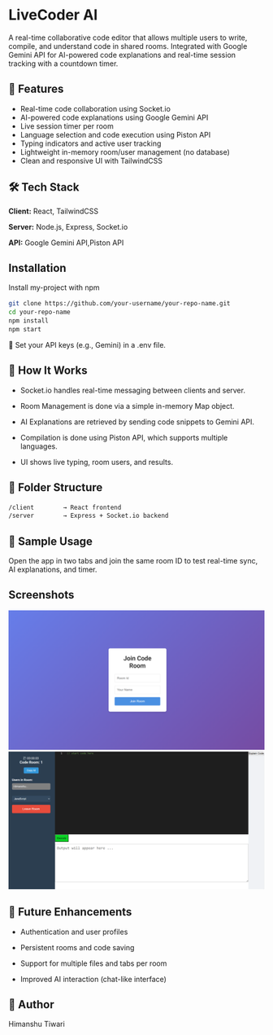 
# LiveCoder AI



A real-time collaborative code editor that allows multiple users to write, compile, and understand code in shared rooms. Integrated with Google Gemini API for AI-powered code explanations and real-time session tracking with a countdown timer.




## 🚀 Features

- Real-time code collaboration using Socket.io
- AI-powered code explanations using Google Gemini API
- Live session timer per room
- Language selection and code execution using Piston API
- Typing indicators and active user tracking
- Lightweight in-memory room/user management (no database)
- Clean and responsive UI with TailwindCSS


## 🛠️ Tech Stack

**Client:** React, TailwindCSS

**Server:**  Node.js, Express, Socket.io

**API:**     Google Gemini API,Piston API


## Installation

Install my-project with npm

```bash
git clone https://github.com/your-username/your-repo-name.git
cd your-repo-name
npm install
npm start
```
🔐 Set your API keys (e.g., Gemini) in a .env file.
    
## 🧠 How It Works
- Socket.io handles real-time messaging between clients and server.

- Room Management is done via a simple in-memory Map object.

- AI Explanations are retrieved by sending code snippets to Gemini API.

- Compilation is done using Piston API, which supports multiple languages.

- UI shows live typing, room users, and results.
## 📁 Folder Structure

```bash
/client        → React frontend
/server        → Express + Socket.io backend
```
## 🧪 Sample Usage
Open the app in two tabs and join the same room ID to test real-time sync, AI explanations, and timer.
## Screenshots
![App Screenshot](./frontend/src/assets/real_timeCode.png)
![App Screenshot](./frontend/src/assets/real_tim.png)


## 🔮 Future Enhancements
- Authentication and user profiles

- Persistent rooms and code saving

- Support for multiple files and tabs per room

- Improved AI interaction (chat-like interface)


## 🙌 Author
   Himanshu Tiwari
